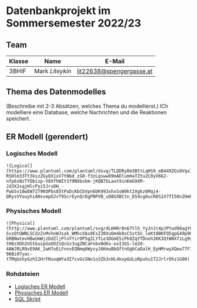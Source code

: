 # Datenbankprojekt im Sommersemester 2022/23

## Team

| Klasse | Name            | E-Mail                   |
|--------|-----------------|--------------------------|
| 3BHIF  | Mark *Liteykin* | lit22638@spengergasse.at |


## Thema des Datenmodelles

(Beschreibe mit 2-3 Absätzen, welches Thema du modellierst.)
ICh modelliere eine Database, welche Nachrichten und die Reaktionen speichert.

## ER Modell (gerendert)


### Logisches Modell

```
![Logical](https://www.plantuml.com/plantuml/dsvg/TLDDRy8m3BttLqHS9_eB449ZGs8VqxILCx9er4KYJPK4RHNblyz97SCoEF7yRBzdctJXF5X_qFj2jbxvNamsJjg902SE2CIn4E9E16vT8vnE2n6Z5hH4k5BM-RSHlm33Tt3kszZGyQX1xV7tNbd_zG0-f3zLqsww69mADlumHaTZYu2C0yV662-nfp6sNzTYDbizp-V8XfhWIt1f9NXbsbm-jKQB7GLaat9inKmG9XM-Jd3X2sqjHlcPyi5JrvDH_-PwbSv18wEW7Z79KOPbs85tPoDcKbCbVpn6bK993xhxSsW9kt2Xgkz6Mqi4-QRysVYouyhiANsvmpOJvT9ScrEynQrDgPNPVB_uO8UXBCtn_DS4cg0ucR8S1X7fI50nZHmhSuvV2l6ncPA9orVEXB9a0ZSB5hAjyOly1G00)
```

### Physisches Modell

```
![Physical](http://www.plantuml.com/plantuml/svg/dLHHRr8n67tlh_YyJn1t4pJPYud98agY8YuAJykoD9SAZRJ5jjT9nlwxxKSxFgvr49xMdNFQddFwSQ-SvzQtQWNLSCdzZvMvhnWJsak_WMhcXAs0EsZ30XuOm4k8sCSvt5n_leKt8BKFQ5qpG49p9GBwczjcoMtlzULb7sucNwSmcOt7jq4qajRvoJ7Lc9yWkkREtHixVrRqGN6vUbRnJbg_VCzzl6mU_WJekrpesPfWT0V6XQ7HpbiUuhjT-bRBNwtevHBwUmWjzDdZljPlnYYirOP5gZLYfLe3DGmE5iPk8ZqYTDnoh2KK3QtWNXfzLg9yoq62R0bJDEcVb2HpnJIPBFW-tH8zXDh2UStbuipUaOOZsQcGz3ugZNCaFnbvNd6x-oxI3GS-lmZd-4AWJRLR9vE9AK_2wH7oELFnnvEQNmq6WyvyJ6KmuBbQftnUgbCoDalH_EpHMrwyXQew77F1cpXsqyrw5zKc86NDV34itNpseD13qDe_Jv0Lz2dkEZwfj6oNgBeFKNuq6fuovxv73lnauWBI-96Bi07yac-tTMqUzhyGzhI2HrFNsoqWYa3IfcvGsSNo1o3Zk3cHL4kxpGULoRpuhu1T2JrlrOhz1G00)
```

### Rohdateien

- [Logisches ER Modell](er_logical.puml)
- [Physisches ER Modell](er_physical.puml)
- [SQL Skript](create_db.sql)